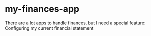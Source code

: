 # my-finances-app
There are a lot apps to handle finances, but I need a special feature: Configuring my current financial statement
